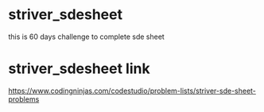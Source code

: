 # striver_sdesheet
this is 60 days challenge to complete sde sheet
 
# striver_sdesheet link 
https://www.codingninjas.com/codestudio/problem-lists/striver-sde-sheet-problems
